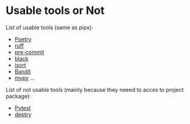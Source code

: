 # Usable tools or Not

List of usable tools (same as pipx):

- [Poetry](https://python-poetry.org)
- [ruff](https://astral.sh/ruff)
- [pre-commit](https://pre-commit.com)
- [black](https://github.com/psf/black)
- [isort](https://pycqa.github.io/isort/)
- [Bandit](https://bandit.readthedocs.io/en/latest/)
- [mypy](https://mypy-lang.org)
...

List of not usable tools (mainly because they neeed to acces to project package):

- [Pytest](https://www.google.com/search?q=pytest&sourceid=chrome&ie=UTF-8)
- [deptry](https://deptry.com)
